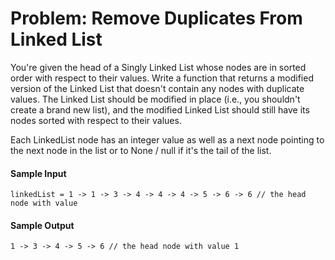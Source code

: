 # Problem: Remove Duplicates From Linked List

You're given the head of a Singly Linked List whose nodes are in sorted order with respect to their values. Write a function that returns a modified version of the Linked List that doesn't contain any nodes with duplicate values. The Linked List should be modified in place (i.e., you shouldn't create a brand new list), and the modified Linked List should still have its nodes sorted with respect to their values.

Each LinkedList node has an integer value as well as a next node pointing to the next node
in the list or to None / null if it's the tail of the list.

#### Sample Input

```
linkedList = 1 -> 1 -> 3 -> 4 -> 4 -> 4 -> 5 -> 6 -> 6 // the head node with value
```

#### Sample Output

    1 -> 3 -> 4 -> 5 -> 6 // the head node with value 1

